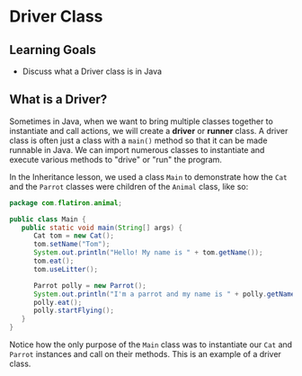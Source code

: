 # Driver Class

## Learning Goals

- Discuss what a Driver class is in Java

## What is a Driver?

Sometimes in Java, when we want to bring multiple classes together to
instantiate and call actions, we will create a **driver** or **runner** class.
A driver class is often just a class with a `main()` method so that it can be
made runnable in Java. We can import numerous classes to instantiate and execute
various methods to "drive" or "run" the program.

In the Inheritance lesson, we used a class `Main` to demonstrate how the `Cat`
and the `Parrot` classes were children of the `Animal` class, like so:

```java
package com.flatiron.animal;

public class Main {
   public static void main(String[] args) {
      Cat tom = new Cat();
      tom.setName("Tom");
      System.out.println("Hello! My name is " + tom.getName());
      tom.eat();
      tom.useLitter();

      Parrot polly = new Parrot();
      System.out.println("I'm a parrot and my name is " + polly.getName());
      polly.eat();
      polly.startFlying();
   }
}
```

Notice how the only purpose of the `Main` class was to instantiate our `Cat`
and `Parrot` instances and call on their methods. This is an example of a
driver class.

